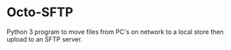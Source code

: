 # Octo-SFTP
Python 3 program to move files from PC's on network to a local store then upload to an SFTP server.
